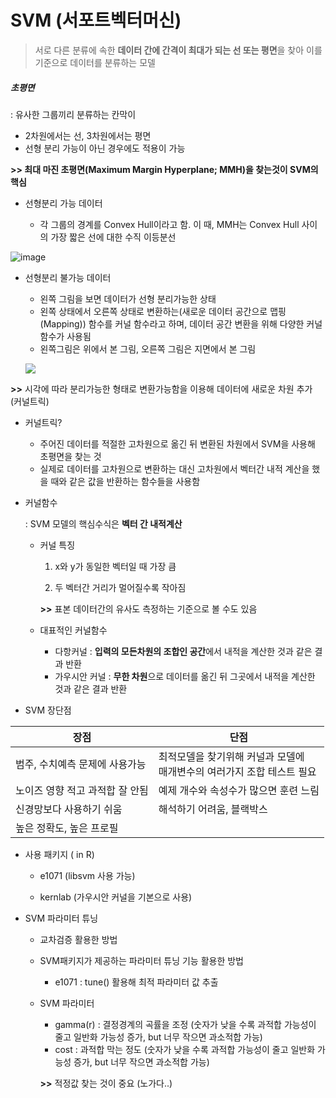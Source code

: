 # SVM (서포트벡터머신)

> 서로 다른 분류에 속한 **데이터 간에 간격이 최대가 되는 선 또는 평면**을 찾아 이를 기준으로 데이터를 분류하는 모델



##### 초평면

: 유사한 그룹끼리 분류하는 칸막이

- 2차원에서는 선, 3차원에서는 평면
- 선형 분리 가능이 아닌 경우에도 적용이 가능



**>> 최대 마진 초평면(Maximum Margin Hyperplane; MMH)을 찾는것이 SVM의 핵심**



- 선형분리 가능 데이터

  - 각 그룹의 경계를 Convex Hull이라고 함. 이 때, MMH는 Convex Hull 사이의 가장 짧은 선에 대한 수직 이등분선

    

![image](https://user-images.githubusercontent.com/58683097/71445462-5cc3d080-275d-11ea-982e-a35f51e54160.png)

- 선형분리 불가능 데이터

  - 왼쪽 그림을 보면 데이터가 선형 분리가능한 상태
  - 왼쪽 상태에서 오른쪽 상태로 변환하는(새로운 데이터 공간으로 맵핑 (Mapping)) 함수를 커널 함수라고 하며, 데이터 공간 변환을 위해 다양한 커널 함수가 사용됨
  - 왼쪽그림은 위에서 본 그림, 오른쪽 그림은 지면에서 본 그림

  ![](https://user-images.githubusercontent.com/58683097/71445516-d9ef4580-275d-11ea-896e-909d28867731.png)

**>>** 시각에 따라 분리가능한 형태로 변환가능함을 이용해 데이터에 새로운 차원 추가 (커널트릭)

- 커널트릭?
  - 주어진 데이터를 적절한 고차원으로 옮긴 뒤 변환된 차원에서 SVM을 사용해 초평면을 찾는 것
  - 실제로 데이터를 고차원으로 변환하는 대신 고차원에서 벡터간 내적 계산을 했을 때와 같은 값을 반환하는 함수들을 사용함

- 커널함수

  : SVM 모델의 핵심수식은 **벡터 간 내적계산**
  - 커널 특징

    1) x와 y가 동일한 벡터일 때 가장 큼

    2) 두 벡터간 거리가 멀어질수록 작아짐

    **>>** 표본 데이터간의 유사도 측정하는 기준으로 볼 수도 있음

  - 대표적인 커널함수

    - 다항커널 : **입력의 모든차원의 조합인 공간**에서 내적을 계산한 것과 같은 결과 반환
    - 가우시안 커널 : **무한 차원**으로 데이터를 옮긴 뒤 그곳에서 내적을 계산한 것과 같은 결과 반환



-  SVM 장단점

| 장점                            | 단점                                                         |
| ------------------------------- | ------------------------------------------------------------ |
| 범주, 수치예측 문제에 사용가능  | 최적모델을 찾기위해 커널과 모델에 <br />매개변수의 여러가지 조합 테스트 필요 |
| 노이즈 영향 적고 과적합 잘 안됨 | 예제 개수와 속성수가 많으면 훈련 느림                        |
| 신경망보다 사용하기 쉬움        | 해석하기 어려움, 블랙박스                                    |
| 높은 정확도, 높은 프로필        |                                                              |



- 사용 패키지 ( in R)

  - e1071 (libsvm 사용 가능)

  - kernlab (가우시안 커널을 기본으로 사용)

  

- SVM 파라미터 튜닝

  - 교차검증 활용한 방법

  - SVM패키지가 제공하는 파라미터 튜닝 기능 활용한 방법

    - e1071 : tune() 활용해 최적 파라미터 값 추출

  - SVM 파라미터

    - gamma(r) : 결정경계의 곡률을 조정 (숫자가 낮을 수록 과적합 가능성이 줄고 일반화 가능성 증가, but 너무 작으면 과소적합 가능)
    - cost : 과적합 막는 정도 (숫자가 낮을 수록 과적합 가능성이 줄고 일반화 가능성 증가, but 너무 작으면 과소적합 가능)

    **>>** 적정값 찾는 것이 중요 (노가다..)